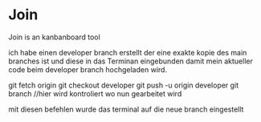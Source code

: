 # Join
Join is an kanbanboard tool

ich habe einen developer branch erstellt der eine exakte kopie
des main branches ist und diese in das Terminan eingebunden damit mein aktueller code beim developer branch hochgeladen wird.

git fetch origin
git checkout developer
git push -u origin developer
git branch //hier wird kontroliert wo nun gearbeitet wird

mit diesen befehlen wurde das terminal auf die neue branch eingestellt
